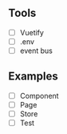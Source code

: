 ## Tools
- [ ] Vuetify
- [ ] .env
- [ ] event bus

## Examples
- [ ] Component
- [ ] Page
- [ ] Store
- [ ] Test
